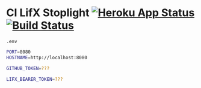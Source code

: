 # CI LifX Stoplight [![Heroku App Status](https://heroku-badge.herokuapp.com/?app=ci-lifx-stoplight&svg=1)](https://dashboard.heroku.com/apps/ci-lifx-stoplight) [![Build Status](https://travis-ci.com/dudeofawesome/ci-lifx-stoplight.svg?token=asdf&branch=master)](https://travis-ci.com/dudeofawesome/ci-lifx-stoplight)

`.env`

```bash
PORT=8080
HOSTNAME=http://localhost:8080

GITHUB_TOKEN=???

LIFX_BEARER_TOKEN=???
```
